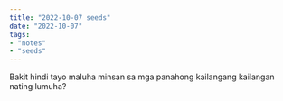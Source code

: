 ```yaml
---
title: "2022-10-07 seeds"
date: "2022-10-07"
tags:
- "notes"
- "seeds"
---
```


Bakit hindi tayo maluha minsan sa mga panahong kailangang kailangan nating lumuha?